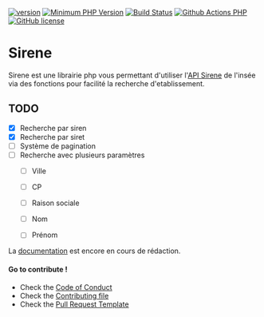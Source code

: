 [![version](https://img.shields.io/badge/Version-0.0.1-brightgreen.svg)](https://github.com/SimonDevelop/sirene/releases/tag/0.0.1)
[![Minimum PHP Version](https://img.shields.io/badge/php-%3E%3D%207.1-8892BF.svg)](https://php.net/)
[![Build Status](https://travis-ci.org/SimonDevelop/sirene.svg?branch=master)](https://travis-ci.org/SimonDevelop/sirene)
[![Github Actions PHP](https://github.com/SimonDevelop/sirene/workflows/PHP/badge.svg)](https://github.com/SimonDevelop/sirene/actions)
[![GitHub license](https://img.shields.io/badge/License-MIT-blue.svg)](https://github.com/SimonDevelop/sirene/blob/master/LICENSE)

# Sirene
Sirene est une librairie php vous permettant d'utiliser l'[API Sirene](https://api.insee.fr/catalogue/site/themes/wso2/subthemes/insee/pages/item-info.jag?name=Sirene&version=V3&provider=insee) de l'insée via des fonctions pour facilité la recherche d'etablissement.

## TODO
- [x] Recherche par siren
- [x] Recherche par siret
- [ ] Système de pagination
- [ ] Recherche avec plusieurs paramètres
  - [ ] Ville
  - [ ] CP
  - [ ] Raison sociale
  - [ ] Nom
  - [ ] Prénom


La [documentation](https://simondevelop.github.io/sirene/docs/) est encore en cours de rédaction.

#### Go to contribute !
- Check the [Code of Conduct](https://github.com/SimonDevelop/sirene/blob/master/.github/CODE_OF_CONDUCT.md)
- Check the [Contributing file](https://github.com/SimonDevelop/sirene/blob/master/.github/CONTRIBUTING.md)
- Check the [Pull Request Template](https://github.com/SimonDevelop/sirene/blob/master/.github/PULL_REQUEST_TEMPLATE.md)
